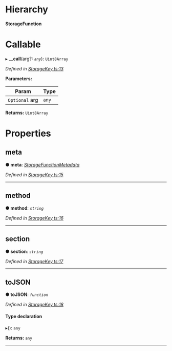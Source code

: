 

# Hierarchy

**StorageFunction**

# Callable
▸ **__call**(arg?: *`any`*): `Uint8Array`

*Defined in [StorageKey.ts:13](https://github.com/polkadot-js/api/blob/4b3b694/packages/types/src/StorageKey.ts#L13)*

**Parameters:**

| Param | Type |
| ------ | ------ |
| `Optional` arg | `any` |

**Returns:** `Uint8Array`

# Properties

<a id="meta"></a>

##  meta

**● meta**: *[StorageFunctionMetadata](../classes/_metadata_.storagefunctionmetadata.md)*

*Defined in [StorageKey.ts:15](https://github.com/polkadot-js/api/blob/4b3b694/packages/types/src/StorageKey.ts#L15)*

___
<a id="method"></a>

##  method

**● method**: *`string`*

*Defined in [StorageKey.ts:16](https://github.com/polkadot-js/api/blob/4b3b694/packages/types/src/StorageKey.ts#L16)*

___
<a id="section"></a>

##  section

**● section**: *`string`*

*Defined in [StorageKey.ts:17](https://github.com/polkadot-js/api/blob/4b3b694/packages/types/src/StorageKey.ts#L17)*

___
<a id="tojson"></a>

##  toJSON

**● toJSON**: *`function`*

*Defined in [StorageKey.ts:18](https://github.com/polkadot-js/api/blob/4b3b694/packages/types/src/StorageKey.ts#L18)*

#### Type declaration
▸(): `any`

**Returns:** `any`

___

